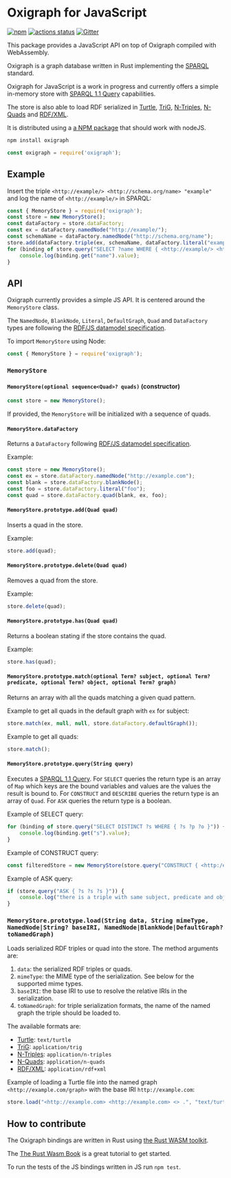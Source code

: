 Oxigraph for JavaScript
=======================

[![npm](https://img.shields.io/npm/v/oxigraph)](https://www.npmjs.com/package/oxigraph)
[![actions status](https://github.com/oxigraph/oxigraph/workflows/build/badge.svg)](https://github.com/oxigraph/oxigraph/actions)
[![Gitter](https://badges.gitter.im/oxigraph/community.svg)](https://gitter.im/oxigraph/community?utm_source=badge&utm_medium=badge&utm_campaign=pr-badge)

This package provides a JavaScript API on top of Oxigraph compiled with WebAssembly.

Oxigraph is a graph database written in Rust implementing the [SPARQL](https://www.w3.org/TR/sparql11-overview/) standard.

Oxigraph for JavaScript is a work in progress and currently offers a simple in-memory store with [SPARQL 1.1 Query](https://www.w3.org/TR/sparql11-query/) capabilities.

The store is also able to load RDF serialized in [Turtle](https://www.w3.org/TR/turtle/), [TriG](https://www.w3.org/TR/trig/), [N-Triples](https://www.w3.org/TR/n-triples/), [N-Quads](https://www.w3.org/TR/n-quads/) and [RDF/XML](https://www.w3.org/TR/rdf-syntax-grammar/).


It is distributed using a [a NPM package](https://www.npmjs.com/package/oxigraph) that should work with nodeJS.

```bash
npm install oxigraph
```

```js
const oxigraph = require('oxigraph');
```

## Example

Insert the triple `<http://example/> <http://schema.org/name> "example"` and log the name of `<http://example/>` in SPARQL:
```js
const { MemoryStore } = require('oxigraph');
const store = new MemoryStore();
const dataFactory = store.dataFactory;
const ex = dataFactory.namedNode("http://example/");
const schemaName = dataFactory.namedNode("http://schema.org/name");
store.add(dataFactory.triple(ex, schemaName, dataFactory.literal("example")));
for (binding of store.query("SELECT ?name WHERE { <http://example/> <http://schema.org/name> ?name }")) {
    console.log(binding.get("name").value);
}
```

## API

Oxigraph currently provides a simple JS API.
It is centered around the `MemoryStore` class.

The `NamedNode`, `BlankNode`, `Literal`, `DefaultGraph`, `Quad` and `DataFactory` types
are following the [RDF/JS datamodel specification](https://rdf.js.org/data-model-spec/).

To import `MemoryStore` using Node:
```js
const { MemoryStore } = require('oxigraph');
```

### `MemoryStore`

#### `MemoryStore(optional sequence<Quad>? quads)` (constructor)
```js
const store = new MemoryStore();
```

If provided, the `MemoryStore` will be initialized with a sequence of quads.

#### `MemoryStore.dataFactory`
Returns a `DataFactory` following [RDF/JS datamodel specification](https://rdf.js.org/data-model-spec/).

Example:
```js
const store = new MemoryStore();
const ex = store.dataFactory.namedNode("http://example.com");
const blank = store.dataFactory.blankNode();
const foo = store.dataFactory.literal("foo");
const quad = store.dataFactory.quad(blank, ex, foo);
```

#### `MemoryStore.prototype.add(Quad quad)`
Inserts a quad in the store.

Example:
```js
store.add(quad);
```

#### `MemoryStore.prototype.delete(Quad quad)`
Removes a quad from the store.

Example:
```js
store.delete(quad);
```

#### `MemoryStore.prototype.has(Quad quad)`
Returns a boolean stating if the store contains the quad.

Example:
```js
store.has(quad);
```

#### `MemoryStore.prototype.match(optional Term? subject, optional Term? predicate, optional Term? object, optional Term? graph)`
Returns an array with all the quads matching a given quad pattern.

Example to get all quads in the default graph with `ex` for subject:
```js
store.match(ex, null, null, store.dataFactory.defaultGraph());
```

Example to get all quads:
```js
store.match();
```

#### `MemoryStore.prototype.query(String query)`
Executes a [SPARQL 1.1 Query](https://www.w3.org/TR/sparql11-query/).
For `SELECT` queries the return type is an array of `Map` which keys are the bound variables and values are the values the result is bound to.
For `CONSTRUCT` and `ÐESCRIBE` queries the return type is an array of `Quad`.
For `ASK` queries the return type is a boolean.

Example of SELECT query:
```js
for (binding of store.query("SELECT DISTINCT ?s WHERE { ?s ?p ?o }")) {
    console.log(binding.get("s").value);
}
```

Example of CONSTRUCT query:
```js
const filteredStore = new MemoryStore(store.query("CONSTRUCT { <http:/example.com/> ?p ?o } WHERE { <http:/example.com/> ?p ?o }"));
```

Example of ASK query:
```js
if (store.query("ASK { ?s ?s ?s }")) {
    console.log("there is a triple with same subject, predicate and object");
}
```

### `MemoryStore.prototype.load(String data, String mimeType, NamedNode|String? baseIRI, NamedNode|BlankNode|DefaultGraph? toNamedGraph)`

Loads serialized RDF triples or quad into the store.
The method arguments are:
1. `data`: the serialized RDF triples or quads.
2. `mimeType`: the MIME type of the serialization. See below for the supported mime types.
3. `baseIRI`: the base IRI to use to resolve the relative IRIs in the serialization.
4. `toNamedGraph`: for triple serialization formats, the name of the named graph the triple should be loaded to.

The available formats are:
* [Turtle](https://www.w3.org/TR/turtle/): `text/turtle`
* [TriG](https://www.w3.org/TR/trig/): `application/trig`
* [N-Triples](https://www.w3.org/TR/n-triples/): `application/n-triples`
* [N-Quads](https://www.w3.org/TR/n-quads/): `application/n-quads`
* [RDF/XML](https://www.w3.org/TR/rdf-syntax-grammar/): `application/rdf+xml`

Example of loading a Turtle file into the named graph `<http://example.com/graph>` with the base IRI `http://example.com`:
```js
store.load("<http://example.com> <http://example.com> <> .", "text/turtle", "http://example.com", store.dataFactory.namedNode("http://example.com/graph"));
```


## How to contribute

The Oxigraph bindings are written in Rust using [the Rust WASM toolkit](https://rustwasm.github.io/docs.html).

The [The Rust Wasm Book](https://rustwasm.github.io/docs/book/) is a great tutorial to get started.

To run the tests of the JS bindings written in JS run `npm test`.
